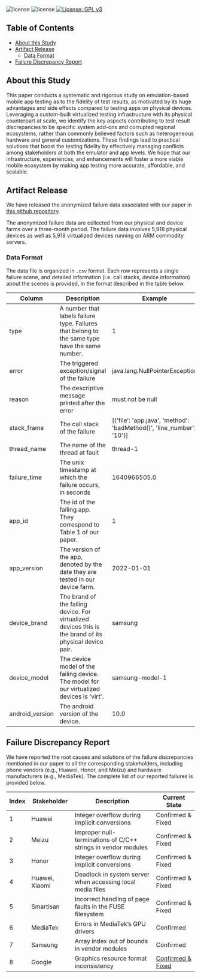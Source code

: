 ![license](https://img.shields.io/badge/Platform-Android-green "Android")
![license](https://img.shields.io/badge/Version-Beta-yellow "Version")
[![License: GPL v3](https://img.shields.io/badge/License-GPLv3-blue.svg)](https://www.gnu.org/licenses/gpl-3.0)

## Table of Contents
- [About this Study](#about-this-study)
- [Artifact Release](#artifact-release)
    - [Data Format](#data-format)
- [Failure Discrepancy Report](#failure-discrepancy-report)

## About this Study

This paper conducts a systematic and rigorous study on
emulation-based mobile app testing as to the fidelity of test
results, as motivated by its huge advantages and side effects
compared to testing apps on physical devices. Leveraging a
custom-built virtualized testing infrastructure with its physical
counterpart at scale, we identify the key aspects contributing
to test result discrepancies to be specific system
add-ons and corrupted regional ecosystems, rather than commonly
believed factors such as heterogeneous hardware and
general customizations. These findings lead to practical solutions
that boost the testing fidelity by effectively managing
conflicts among stakeholders at both the emulator and app
levels. We hope that our infrastructure, experiences, and enhancements
will foster a more viable mobile ecosystem by
making app testing more accurate, affordable, and scalable.

## Artifact Release

We have released the anonymized failure data associated with our paper in [this github repository](https://github.com/Android-Emulation-Testing/emu-fidelity-ae).

The anonymized failure data are collected from our physical and device farms over a three-month period.
The failure data involves 5,918 physical devices as well as 5,918 virtualized devices running on ARM commodity servers.

### Data Format

The data file is organized in `.csv` format. 
Each row represents a single failure scene, and detailed information (i.e. call stacks, device information) about the scenes is provided, in the format described in the table below.

| Column | Description | Example |
| ------ | ----------- | ------- |
| type | A number that labels failure type. Failures that belong to the same type have the same number. | 1 |
| error | The triggered exception/signal of the failure | java.lang.NullPointerException |
| reason | The descriptive message printed after the error | must not be null |
| stack_frame | The call stack of the failure | [{'file': 'app.java', 'method': 'badMethod()', 'line_number': '10'}] |
| thread_name | The name of the thread at fault | thread-1 |
| failure_time | The unix timestamp at which the failure occurs, in seconds | 1640966505.0 |
| app_id | The id of the failing app. They correspond to Table 1 of our paper. | 1 |
| app_version | The version of the app, denoted by the date they are tested in our device farm. | 2022-01-01 |
| device_brand | The brand of the failing device. For virtualized devices this is the brand of its physical device pair. | samsung |
| device_model | The device model of the failing device. The model for our virtualized devices is 'virt'. | samsung-model-1 |
| android_version | The android version of the device. | 10.0 |

## Failure Discrepancy Report

We have reported the root causes and solutions of the failure discrepancies mentioned in our paper to all the corresponding stakeholders, including phone vendors (e.g., Huawei, Honor, and Meizu) and hardware manufacturers (e.g., MediaTek).
The complete list of our reported failures is provided below.

| Index | Stakeholder | Description | Current State |
| ----- | ----------- | ----------- | ------------- |
| 1     | Huawei | Integer overflow during implicit conversions | Confirmed & Fixed |
| 2     | Meizu | Improper null-terminations of C/C++ strings in vendor modules | Confirmed & Fixed |
| 3     | Honor | Integer overflow during implicit conversions | Confirmed & Fixed |
| 4     | Huawei, Xiaomi | Deadlock in system server when accessing local media files | Confirmed & Fixed |
| 5     | Smartisan | Incorrect handling of page faults in the FUSE filesystem | Confirmed & Fixed |
| 6     | MediaTek | Errors in MediaTek’s GPU drivers | Confirmed |
| 7     | Samsung | Array index out of bounds in vendor modules | Confirmed |
| 8     | Google | Graphics resource format inconsistency | [Confirmed & Fixed](https://issuetracker.google.com/issues/262255458) |
